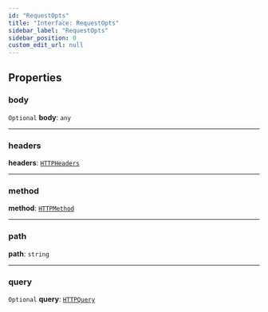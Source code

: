 ```yaml
---
id: "RequestOpts"
title: "Interface: RequestOpts"
sidebar_label: "RequestOpts"
sidebar_position: 0
custom_edit_url: null
---
```


## Properties

### body

 `Optional` **body**: `any`

___

### headers

 **headers**: [`HTTPHeaders`](../modules.md#httpheaders)

___

### method

 **method**: [`HTTPMethod`](../modules.md#httpmethod)

___

### path

 **path**: `string`

___

### query

 `Optional` **query**: [`HTTPQuery`](../modules.md#httpquery)
